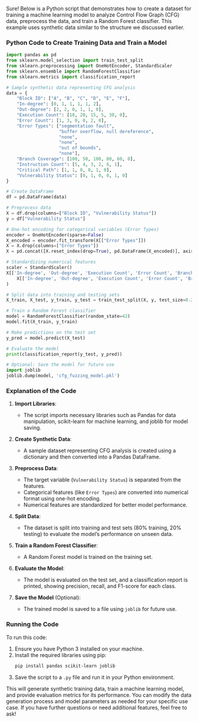 Sure! Below is a Python script that demonstrates how to create a dataset for training a machine learning model to analyze Control Flow Graph (CFG) data, preprocess the data, and train a Random Forest classifier. This example uses synthetic data similar to the structure we discussed earlier.

### Python Code to Create Training Data and Train a Model

```python
import pandas as pd
from sklearn.model_selection import train_test_split
from sklearn.preprocessing import OneHotEncoder, StandardScaler
from sklearn.ensemble import RandomForestClassifier
from sklearn.metrics import classification_report

# Sample synthetic data representing CFG analysis
data = {
    "Block ID": ["A", "B", "C", "D", "E", "F"],
    "In-degree": [0, 1, 1, 1, 1, 2],
    "Out-degree": [2, 2, 0, 1, 1, 0],
    "Execution Count": [10, 20, 15, 5, 30, 0],
    "Error Count": [1, 3, 0, 0, 2, 0],
    "Error Types": ["segmentation fault", 
                    "buffer overflow, null dereference", 
                    "none", 
                    "none", 
                    "out of bounds", 
                    "none"],
    "Branch Coverage": [100, 50, 100, 80, 60, 0],
    "Instruction Count": [5, 4, 3, 2, 6, 1],
    "Critical Path": [1, 1, 0, 0, 1, 0],
    "Vulnerability Status": [0, 1, 0, 0, 1, 0]
}

# Create DataFrame
df = pd.DataFrame(data)

# Preprocess data
X = df.drop(columns=["Block ID", "Vulnerability Status"])
y = df["Vulnerability Status"]

# One-hot encoding for categorical variables (Error Types)
encoder = OneHotEncoder(sparse=False)
X_encoded = encoder.fit_transform(X[["Error Types"]])
X = X.drop(columns=["Error Types"])
X = pd.concat([X.reset_index(drop=True), pd.DataFrame(X_encoded)], axis=1)

# Standardizing numerical features
scaler = StandardScaler()
X[['In-degree', 'Out-degree', 'Execution Count', 'Error Count', 'Branch Coverage', 'Instruction Count', 'Critical Path']] = scaler.fit_transform(
    X[['In-degree', 'Out-degree', 'Execution Count', 'Error Count', 'Branch Coverage', 'Instruction Count', 'Critical Path']]
)

# Split data into training and testing sets
X_train, X_test, y_train, y_test = train_test_split(X, y, test_size=0.2, random_state=42)

# Train a Random Forest classifier
model = RandomForestClassifier(random_state=42)
model.fit(X_train, y_train)

# Make predictions on the test set
y_pred = model.predict(X_test)

# Evaluate the model
print(classification_report(y_test, y_pred))

# Optional: Save the model for future use
import joblib
joblib.dump(model, 'cfg_fuzzing_model.pkl')
```

### Explanation of the Code

1. **Import Libraries**:
    - The script imports necessary libraries such as Pandas for data manipulation, scikit-learn for machine learning, and joblib for model saving.

2. **Create Synthetic Data**:
    - A sample dataset representing CFG analysis is created using a dictionary and then converted into a Pandas DataFrame.

3. **Preprocess Data**:
    - The target variable (`Vulnerability Status`) is separated from the features.
    - Categorical features (like `Error Types`) are converted into numerical format using one-hot encoding.
    - Numerical features are standardized for better model performance.

4. **Split Data**:
    - The dataset is split into training and test sets (80% training, 20% testing) to evaluate the model’s performance on unseen data.

5. **Train a Random Forest Classifier**:
    - A Random Forest model is trained on the training set.

6. **Evaluate the Model**:
    - The model is evaluated on the test set, and a classification report is printed, showing precision, recall, and F1-score for each class.

7. **Save the Model** (Optional):
    - The trained model is saved to a file using `joblib` for future use.

### Running the Code

To run this code:
1. Ensure you have Python 3 installed on your machine.
2. Install the required libraries using pip:
   ```bash
   pip install pandas scikit-learn joblib
   ```
3. Save the script to a `.py` file and run it in your Python environment.

This will generate synthetic training data, train a machine learning model, and provide evaluation metrics for its performance. You can modify the data generation process and model parameters as needed for your specific use case. If you have further questions or need additional features, feel free to ask!